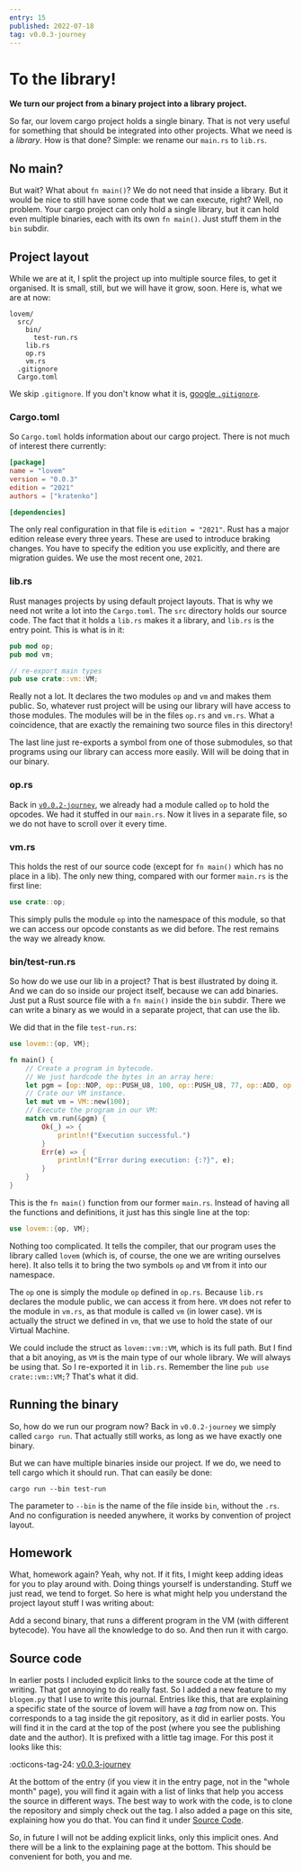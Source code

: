 ```yaml
---
entry: 15
published: 2022-07-18
tag: v0.0.3-journey
---
```



# To the library!

__We turn our project from a binary project into a library project.__

So far, our lovem cargo project holds a single binary. That is not very useful for something that should be 
integrated into other projects. What we need is a *library*. How is that done? Simple: we rename our 
`main.rs` to `lib.rs`.

## No main?
But wait? What about `fn main()`? We do not need that inside a library. But it would be nice to still 
have some code that we can execute, right? Well, no problem. Your cargo project can only hold a single 
library, but it can hold even multiple binaries, each with its own `fn main()`. Just stuff them in the 
`bin` subdir. 

## Project layout
While we are at it, I split the project up into multiple source files, to get it organised. It is small, still, 
but we will have it grow, soon. Here is, what we are at now:

~~~
lovem/
  src/
    bin/
      test-run.rs
    lib.rs
    op.rs
    vm.rs
  .gitignore
  Cargo.toml
~~~

We skip `.gitignore`. If you don't know what it is, [google `.gitignore`](https://www.google.com/search?q=.gitignore).

### Cargo.toml
So `Cargo.toml` holds information about our cargo project. There is not much of interest there currently:

~~~toml
[package]
name = "lovem"
version = "0.0.3"
edition = "2021"
authors = ["kratenko"]

[dependencies]
~~~

The only real configuration in that file is `edition = "2021"`. Rust has a major edition release every three years. 
These are used to introduce braking changes. You have to specify the edition you use explicitly, and there are 
migration guides. We use the most recent one, `2021`.

### lib.rs
Rust manages projects by using default project layouts. That is why we need not write a lot into the `Cargo.toml`.
The `src` directory holds our source code. The fact that it holds a `lib.rs` makes it a library, and `lib.rs` is 
the entry point. This is what is in it:

~~~rust
pub mod op;
pub mod vm;

// re-export main types
pub use crate::vm::VM;
~~~

Really not a lot. It declares the two modules `op` and `vm` and makes them public. So, whatever rust project 
will be using our library will have access to those modules. The modules will be in the files `op.rs` and 
`vm.rs`. What a coincidence, that are exactly the remaining two source files in this directory!

The last line just re-exports a symbol from one of those submodules, so that programs using our 
library can access more easily. Will will be doing that in our binary.

### op.rs
Back in [`v0.0.2-journey`](https://github.com/kratenko/lovem/blob/v0.0.2-journey/src/main.rs), 
we already had a module called `op` to hold the opcodes. We had it stuffed in our `main.rs`. Now it 
lives in a separate file, so we do not have to scroll over it every time.

### vm.rs
This holds the rest of our source code (except for `fn main()` which has no place in a lib). The only 
new thing, compared with our former `main.rs` is the first line:

~~~rust
use crate::op;
~~~

This simply pulls the module `op` into the namespace of this module, so that we can access our 
opcode constants as we did before. The rest remains the way we already know.

### bin/test-run.rs
So how do we use our lib in a project? That is best illustrated by doing it. And we can do so inside 
our project itself, because we can add binaries. Just put a Rust source file with a `fn main()`
inside the `bin` subdir. There we can write a binary as we would in a separate project, that can use 
the lib.

We did that in the file `test-run.rs`:

~~~rust
use lovem::{op, VM};

fn main() {
    // Create a program in bytecode.
    // We just hardcode the bytes in an array here:
    let pgm = [op::NOP, op::PUSH_U8, 100, op::PUSH_U8, 77, op::ADD, op::POP, 0xff];
    // Crate our VM instance.
    let mut vm = VM::new(100);
    // Execute the program in our VM:
    match vm.run(&pgm) {
        Ok(_) => {
            println!("Execution successful.")
        }
        Err(e) => {
            println!("Error during execution: {:?}", e);
        }
    }
}
~~~

This is the `fn main()` function from our former `main.rs`. Instead of having all the functions 
and definitions, it just has this single line at the top: 

~~~rust
use lovem::{op, VM};
~~~

Nothing too complicated. It tells the compiler, that our program uses the library called `lovem`
(which is, of course, the one we are writing ourselves here). It also tells it to bring the two 
symbols `op` and `VM` from it into our namespace.

The `op` one is simply the module `op` defined in `op.rs`. Because `lib.rs` declares the module 
public, we can access it from here. `VM` does not refer to the module in `vm.rs`, as that module 
is called `vm` (in lower case). `VM` is actually the struct we defined in `vm`, that we use to 
hold the state of our Virtual Machine.

We could include the struct as `lovem::vm::VM`, which is its full path. But I find that a bit 
anoying, as `VM` is the main type of our whole library. We will always be using that. So I 
re-exported it in `lib.rs`. Remember the line `pub use crate::vm::VM;`? That's what it did.

## Running the binary
So, how do we run our program now? Back in `v0.0.2-journey` we simply called
`cargo run`. That actually still works, as long as we have exactly one binary.

But we can have multiple binaries inside our project. If we do, we need to tell cargo which it should run. That 
can easily be done:

~~~shell
cargo run --bin test-run
~~~

The parameter to `--bin` is the name of the file inside `bin`, without the `.rs`. And no configuration 
is needed anywhere, it works by convention of project layout. 

## Homework
What, homework again? Yeah, why not. If it fits, I might keep adding ideas for you to play around with.
Doing things yourself is understanding. Stuff we just read, we tend to forget. So here is what might help 
you understand the project layout stuff I was writing about:

Add a second binary, that runs a different program in the VM (with different bytecode). 
You have all the knowledge to do so. And then run it with cargo. 

## Source code
In earlier posts I included explicit links to the source code at the time of writing. That got 
annoying to do really fast. So I added a new feature to my `blogem.py` that I use to write this journal. 
Entries like this, that are explaining a specific state of the source of lovem will have a *tag* from 
now on. This corresponds to a tag inside the git repository, as it did in earlier posts. You will 
find it in the card at the top of the post (where you see the publishing date and the author). It is 
prefixed with a little tag image. For this post it looks like this:

:octicons-tag-24: [v0.0.3-journey](https://github.com/kratenko/lovem/releases/tag/v0.0.3-journey)

At the bottom of the entry (if you view it in the entry page, not in the "whole month" page), you will 
find it again with a list of links that help you access the source in different ways. The best way to 
work with the code, is to clone the repository and simply check out the tag. I also added a page on this site, 
explaining how you do that. You can find it under [Source Code](../source-code.md). 

So, in future I will not be adding explicit links, only this implicit ones. And there will be a 
link to the explaining page at the bottom. This should be convenient for both, you and me.